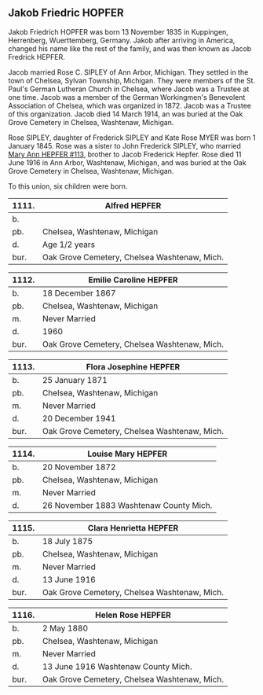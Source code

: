 ## Jakob Friedric HOPFER

Jakob Friedrich HOPFER was born 13 November 1835 in Kuppingen, Herrenberg, Wuerttemberg, Germany.  Jakob after arriving in America, changed his name like the rest of the family, and was then known as Jacob Fredrick HEPFER.

Jacob married Rose C. SIPLEY of Ann Arbor, Michigan.  They settled in the town of Chelsea, Sylvan Township, Michigan.  They were members of the St. Paul's German Lutheran Church in Chelsea, where Jacob was a Trustee at one time.  Jacob was a member of the German Workingmen's Benevolent Association of Chelsea, which was organized in 1872.  Jacob was a Trustee of this organization.  Jacob died 14 March 1914, an was buried at the Oak Grove Cemetery in Chelsea, Washtenaw, Michigan.

Rose SIPLEY, daughter of Frederick SIPLEY and Kate Rose MYER was born 1 January 1845.  Rose was a sister to John Frederick SIPLEY, who married [Mary Ann HEPFER #113](113), brother to Jacob Frederick Hepfer.  Rose died 11 June 1916 in Ann Arbor, Washtenaw, Michigan, and was buried at the Oak Grove Cemetery in Chelsea, Washtenaw, Michigan.

To this union, six children were born.

| 1111. | Alfred HEPFER
| --- | ---
b. | 
pb. | Chelsea, Washtenaw, Michigan
d. | Age 1/2 years
bur. | Oak Grove Cemetery, Chelsea Washtenaw, Mich.

| 1112. | Emilie Caroline HEPFER 
| --- | ---
b. | 18 December 1867
pb. | Chelsea, Washtenaw, Michigan
m. | Never Married
d. | 1960
bur. | Oak Grove Cemetery, Chelsea Washtenaw, Mich.

| 1113. | Flora Josephine HEPFER 
| --- | ---
b. | 25 January 1871
pb. | Chelsea, Washtenaw, Michigan
m. | Never Married
d. | 20 December 1941
bur. | Oak Grove Cemetery, Chelsea Washtenaw, Mich.

| 1114. | Louise Mary HEPFER 
| --- | ---
b. | 20 November 1872
pb. | Chelsea, Washtenaw, Michigan
m. | Never Married
d. | 26 November 1883 Washtenaw County Mich.

| 1115. | Clara Henrietta HEPFER
| --- | ---
b. | 18 July 1875
pb. | Chelsea, Washtenaw, Michigan
m. | Never Married
d. |13 June 1916
bur. | Oak Grove Cemetery, Chelsea Washtenaw, Mich.

| 1116. | Helen Rose HEPFER
| --- | ---
b. | 2 May 1880
pb. | Chelsea, Washtenaw, Michigan
m. | Never Married
d. |13 June 1916 Washtenaw County Mich.
bur. | Oak Grove Cemetery, Chelsea Washtenaw, Mich.